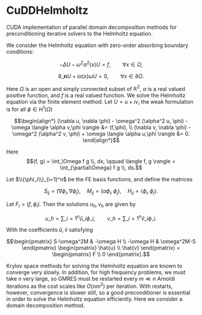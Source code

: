 # CuDDHelmholtz
CUDA implementation of parallel domain decomposition methods for preconditioning iterative solvers to the Helmholtz equation.

We consider the Helmholtz equation with zero-order absorbing boundary conditions:

$$-\Delta U - \omega^2 \alpha^2(x) U=f, \qquad \forall x\in\Omega,$$

$$\partial\_{\mathbf{n}} U + i \alpha(x) \omega U=0, \qquad \forall x\in\partial\Omega.$$

Here $\Omega$ is an open and simply connected subset of $\mathbb{R}^2$, $\alpha$ is a real valued positive function, and $f$ is a real valued function.
We solve the Helmholtz equation via the finite element method.
Let $U = u + i v$, the weak formulation is for all $\phi\in H^1(\Omega)$

$$\begin{align*}
(\nabla u, \nabla \phi) - \omega^2 (\alpha^2 u, \phi) - \omega \langle \alpha v,\phi \rangle &= (f,\phi), \\
(\nabla v, \nabla \phi) - \omega^2 (\alpha^2 v, \phi) + \omega \langle \alpha u,\phi \rangle &= 0.
\end{align*}$$

Here
$$(f, g) = \int_\Omega f g \\, dx, \qquad \langle f, g \rangle = \int_{\partial\Omega} f g \\, ds.$$

Let $\\{\phi_i\\}_{i=1}^n$ be the FE basis functions, and define the matrices

$$S_{ij} = (\nabla \phi_i, \nabla \phi_j), \quad M_{ij} = (\alpha\phi_i, \phi_j), \quad H_{ij} = \langle \phi_i, \phi_j \rangle.$$

Let $F_i = (f, \phi_i)$. Then the solutions $u_h, v_h$ are given by

$$u\_h = \sum\_{i=1}^n \hat{u}\_i \phi\_i, \qquad v\_h = \sum\_{i=1}^n \hat{v}\_i \phi\_i.$$

With the coefficients $\hat{u}, \hat{v}$ satisfying

$$\begin{pmatrix}
    S-\omega^2M & -\omega H \\
    -\omega H & \omega^2M-S
\end{pmatrix} \begin{pmatrix}
    \hat{u} \\
    \hat{v}
\end{pmatrix} = \begin{pmatrix}
    F \\
    0
\end{pmatrix}.$$

Krylov space methods for solving the Helmholtz equation are known to converge very slowly.
In addition, for high frequency problems, we must take $n$ very large, so GMRES must be restarted every $m \ll n$ Arnoldi iterations as the cost scales like $O(nm^2)$ per iteration.
With restarts, however, convergence is slower still, so a good preconditioner is essential in order to solve the Helmholtz equation efficiently.
Here we consider a domain decomposition method.

